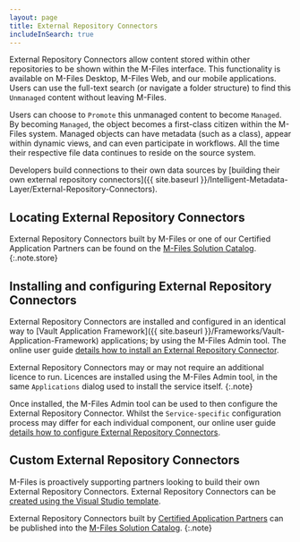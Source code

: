 ```yaml
---
layout: page
title: External Repository Connectors
includeInSearch: true
---
```


External Repository Connectors allow content stored within other repositories to be shown within the M-Files interface.  This functionality is available on M-Files Desktop, M-Files Web, and our mobile applications.  Users can use the full-text search (or navigate a folder structure) to find this `Unmanaged` content without leaving M-Files.

Users can choose to `Promote` this unmanaged content to become `Managed`.  By becoming `Managed`, the object becomes a first-class citizen within the M-Files system.  Managed objects can have metadata (such as a class), appear within dynamic views, and can even participate in workflows.  All the time their respective file data continues to reside on the source system.

Developers build connections to their own data sources by [building their own external repository connectors]({{ site.baseurl }}/Intelligent-Metadata-Layer/External-Repository-Connectors).

## Locating External Repository Connectors

External Repository Connectors built by M-Files or one of our Certified Application Partners can be found on the [M-Files Solution Catalog](https://catalog.m-files.com/product-category/iml-connectors-to-external-repositories/).
{:.note.store}

## Installing and configuring External Repository Connectors

External Repository Connectors are installed and configured in an identical way to [Vault Application Framework]({{ site.baseurl }}/Frameworks/Vault-Application-Framework) applications; by using the M-Files Admin tool.  The online user guide [details how to install an External Repository Connector](https://www.m-files.com/user-guide/latest/eng/adding_a_connector.html).

External Repository Connectors may or may not require an additional licence to run.  Licences are installed using the M-Files Admin tool, in the same `Applications` dialog used to install the service itself.
{:.note}

Once installed, the M-Files Admin tool can be used to then configure the External Repository Connector.  Whilst the `Service-specific` configuration process may differ for each individual component, our online user guide [details how to configure External Repository Connectors](https://www.m-files.com/user-guide/latest/eng/configuring_a_connector.html).

## Custom External Repository Connectors

M-Files is proactively supporting partners looking to build their own External Repository Connectors.  External Repository Connectors can be [created using the Visual Studio template](Visual-Studio).

External Repository Connectors built by [Certified Application Partners](https://www.m-files.com/en/cap) can be published into the [M-Files Solution Catalog](https://catalog.m-files.com/product-category/iml-connectors-to-external-repositories/).
{:.note}